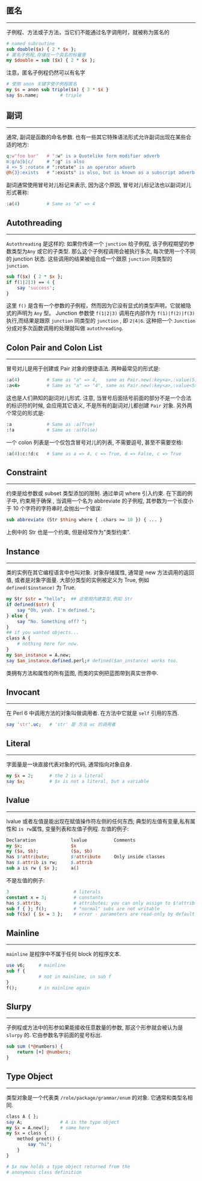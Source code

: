 
## 匿名
---

子例程、方法或子方法，当它们不能通过名字调用时，就被称为匿名的

```perl
# named subroutine
sub double($x) { 2 * $x };
# 匿名子例程,存储在一个具名的标量里
my $double = sub ($x) { 2 * $x };
```

注意，匿名子例程仍然可以有名字

```perl
# 使用 anon 关键字使子例程匿名
my $s = anon sub triple($x) { 3 * $x }
say $s.name;        # triple
```
## 副词
---

通常, 副词是函数的命名参数.  也有一些其它特殊语法形式允许副词出现在某些合适的地方:

```perl
q:w"foo bar"   # ":w" is a Quotelike form modifier adverb
m:g/a|b|c/     # ":g" is also
4 +> 5 :rotate # ":rotate" is an operator adverb
@h{3}:exists   # ":exists" is also, but is known as a subscript adverb
```
副词通常使用冒号对儿标记来表示, 因为这个原因, 冒号对儿标记法也以副词对儿形式著称:

```perl
:a(4)          # Same as "a" => 4
```

## Autothreading
---

`Autothreading` 是这样的: 如果你传递一个 `junction` 给子例程, 该子例程期望的参数类型为`Any` 或它的子类型. 那么这个子例程调用会被执行多次, 每次使用一个不同的 junction 状态. 这些调用的结果被组合成一个跟原 `junction` 同类型的 `junction`. 

```perl
sub f($x) { 2 * $x };
if f(1|2|3) == 4 {
    say 'success';
}
```

这里 `f()` 是含有一个参数的子例程，然而因为它没有显式的类型声明，它就被隐式的声明为 `Any` 型。 Junction 参数使 `f(1|2|3)` 调用在内部作为 `f(1)|f(2)|f(3)` 执行,而结果是跟原 `junction` 同类型的 `junction` , 即  `2|4|6`.  这种把一个 `Junction` 分成对多次函数调用的处理就叫做 `autothreading`.


## Colon Pair and Colon List
---

冒号对儿是用于创建或 Pair 对象的便捷语法. 两种最常见的形式是:

```perl
:a(4)          # Same as "a" => 4,   same as Pair.new(:key<a>,:value(5))
:a<4>          # Same as "a" => "4", same as Pair.new(:key<a>,:value<5>)
```

这也是人们熟知的副词对儿形式. 注意, 当冒号后面括号前面的部分不是一个合法的标识符的时候, 会应用其它语义, 不是所有的副词对儿都创建 `Pair` 对象.
另外两个常见的形式是:

```perl
:a             # Same as :a(True)
:!a            # Same as :a(False)
```

一个 colon 列表是一个仅包含冒号对儿的列表, 不需要逗号, 甚至不需要空格:

```perl
:a(4):c:!d:c   # Same as a => 4, c => True, d => False, c => True
```

## Constraint
---

约束是给参数或 subset 类型添加的限制. 通过单词 where 引入约束. 在下面的例子中, 约束用于确保 , 当调用一个名为 abbreviate 的子例程, 其参数为一个长度小于 10 个字符的字符串时,会抛出一个错误:

```perl
sub abbreviate (Str $thing where { .chars >= 10 }) { ... }
```

上例中的 Str 也是一个约束, 但是经常作为"类型约束".

## Instance
---

类的实例在其它编程语言中也叫对象. 对象存储属性, 通常是 new 方法调用的返回值, 或者是对象字面量.
大部分类型的实例被定义为 True, 例如 `defined($instance)` 为 True.

```perl
my Str $str = "hello";  ## 这使用内建类型,例如 Str
if defined($str) {
    say "Oh, yeah. I'm defined.";
} else {
    say "No. Something off? ";
}
## if you wanted objects...
class A {
    # nothing here for now.
}
my $an_instance = A.new;
say $an_instance.defined.perl;# defined($an_instance) works too.
```
类拥有方法和属性的所有蓝图, 而类的实例把蓝图带到真实世界中.

## Invocant
---

在 Perl 6 中调用方法的对象叫做调用者. 在方法中它就是 `self` 引用的东西.

```perl
say 'str'.uc;   # 'str' 是 方法 uc 的调用者
```

## Literal
---

字面量是一块直接代表对象的代码, 通常指向对象自身.

```perl
my $x = 2;      # the 2 is a literal
say $x;         # $x is not a literal, but a variable
```

## lvalue
---

 lvalue 或者左值是能出现在赋值操作符左侧的任何东西; 典型的左值有变量,私有属性和 `is rw`属性, 变量列表和左值子例程.
左值的例子:

```perl
Declaration             lvalue          Comments
my $x;                  $x
my ($a, $b);            ($a, $b)
has $!attribute;        $!attribute     Only inside classes
has $.attrib is rw;     $.attrib
sub a is rw { $x };     a()
```
不是左值的例子:

```perl
3                        # literals
constant x = 3;          # constants
has $.attrib;            # attributes; you can only assign to $!attrib
sub f { }; f();          # "normal" subs are not writable
sub f($x) { $x = 3 };    # error - parameters are read-only by default
```

## Mainline
---

`mainline` 是程序中不属于任何 block 的程序文本.

```perl
use v6;     # mainline
sub f {
            # not in mainline, in sub f
}
f();        # in mainline again
```

## Slurpy
---

子例程或方法中的形参如果能接收任意数量的参数, 那这个形参就会被认为是 `slurpy` 的. 它由参数名字前面的星号标出.

```perl
sub sum (*@numbers) {
    return [+] @numbers;
}
```

## Type Object
---

类型对象是一个代表类 `/role/package/grammar/enum` 的对象. 它通常和类型名相同.

```perl
class A { };
say A;              # A is the type object
my $x = A.new();    # same here
my $x = class {
    method greet() {
        say "hi";
    }
}

# $x now holds a type object returned from the
# anonymous class definition
```
